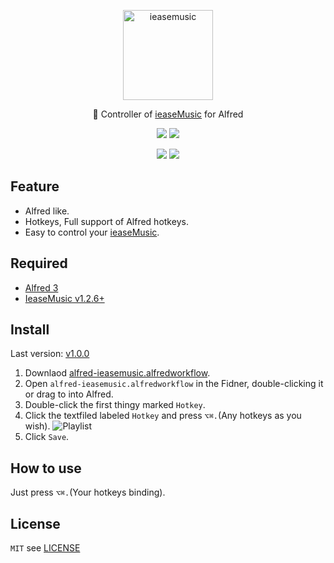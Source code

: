 <p align="center">
  <a href="https://github.com/trazyn/ieaseMusic">
    <img alt="ieasemusic" src="https://github.com/trazyn/ieaseMusic/blob/master/resource/128x128.png" width="144">
  </a>
</p>

<p align="center">
  🍡 Controller of <a href="https://github.com/trazyn/ieaseMusic">ieaseMusic</a> for Alfred
</p>

<p align="center">
  <a href="https://github.com/trazyn/alfred-ieasemusic/releases/latest"><img src="https://img.shields.io/github/release/trazyn/alfred-ieasemusic.svg?style=flat-square"></a>
  <a href="https://github.com/trazyn/alfred-ieasemusic"><img src="https://img.shields.io/github/license/trazyn/alfred-ieasemusic.svg?style=flat-square"></a>
</p>

<p align="center">
<span>
<img src="https://github.com/trazyn/alfred-ieasemusic/blob/master/screenshots/menu.png?raw=true"/>
<img src="https://github.com/trazyn/alfred-ieasemusic/blob/master/screenshots/playlist.png?raw=true" />
</span>
</p>


## Feature
- Alfred like.
- Hotkeys, Full support of Alfred hotkeys.
- Easy to control your [ieaseMusic](https://github.com/trazyn/ieaseMusic).

## Required
- [Alfred 3](https://www.alfredapp.com/)
- [IeaseMusic v1.2.6+](https://github.com/trazyn/ieaseMusic/releases/latest)

## Install
Last version: [v1.0.0](https://github.com/trazyn/alfred-ieasemusic/releases/latest)

1. Downlaod [alfred-ieasemusic.alfredworkflow](https://github.com/trazyn/alfred-ieasemusic/releases/latest).
2. Open `alfred-ieasemusic.alfredworkflow` in the Fidner, double-clicking it or drag to into Alfred.
3. Double-click the first thingy marked `Hotkey`.
4. Click the textfiled labeled `Hotkey` and press `⌥⌘.`(Any hotkeys as you wish).
  ![Playlist](https://github.com/trazyn/alfred-ieasemusic/blob/master/screenshots/playlist.png?raw=true)
5. Click `Save`.


## How to use
Just press `⌥⌘.`(Your hotkeys binding).

## License
`MIT` see [LICENSE](https://github.com/trazyn/alfred-ieasemusic/blob/master/LICENSE)
